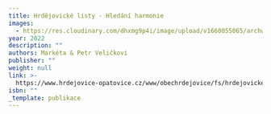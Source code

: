 ```yaml
---
title: Hrdějovické listy - Hledání harmonie
images:
  - https://res.cloudinary.com/dhxmg9p4i/image/upload/v1660055065/archweb/hrdejovicke-listy-jaro-leto-2022-12_oe9wma.jpg
year: 2022
description: ""
authors: Markéta & Petr Veličkovi
publisher: ""
weight: null
link: >-
  https://www.hrdejovice-opatovice.cz/www/obechrdejovice/fs/hrdejovicke-listy-jaro-leto-2022.pdf
isbn: ""
_template: publikace
---
```

